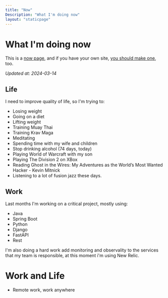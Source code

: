 ```yaml
---
title: "Now"
Description: "What I'm doing now"
layout: "staticpage"
---
```


# What I'm doing now

This is a [now page](https://nownownow.com), and if you have your own site, [you should make one](https://nownownow.com), too.

_Updated at: 2024-03-14_

## Life
I need to improve quality of life, so I'm trying to:

* Losing weight
* Going on a diet
* Lifting weight
* Training Muay Thai
* Training Krav Maga
* Meditating
* Spending time with my wife and children
* Stop drinking alcohol (74 days, today)
* Playing World of Warcraft with my son
* Playing The Division 2 on XBox
* Reading Ghost in the Wires: My Adventures as the World’s Most Wanted Hacker - Kevin Mitnick
* Listening to a lot of fusion jazz these days.

## Work
Last months I'm working on a critical project, mostly using:

* Java
* Spring Boot
* Python
* Django
* FastAPI
* Rest

I'm also doing a hard work add monitoring and observality to the services that my team is responsible, at this moment i'm using New Relic.

# Work and Life
* Remote work, work anywhere
